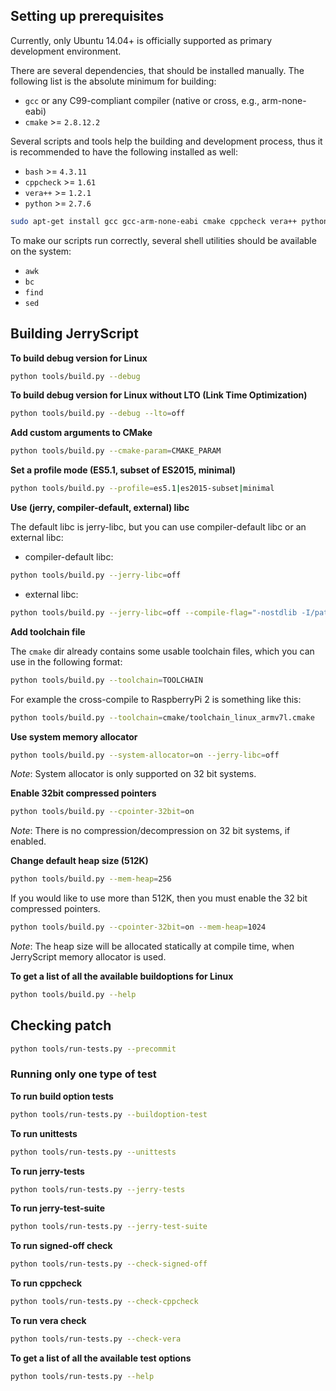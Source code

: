 ## Setting up prerequisites

Currently, only Ubuntu 14.04+ is officially supported as primary development environment.

There are several dependencies, that should be installed manually. The following list is the absolute minimum for building:

- `gcc` or any C99-compliant compiler (native or cross, e.g., arm-none-eabi)
- `cmake` >= `2.8.12.2`

Several scripts and tools help the building and development process, thus it is recommended to have the following installed as well:

- `bash` >= `4.3.11`
- `cppcheck` >= `1.61`
- `vera++` >= `1.2.1`
- `python` >= `2.7.6`

```bash
sudo apt-get install gcc gcc-arm-none-eabi cmake cppcheck vera++ python
```

To make our scripts run correctly, several shell utilities should be available on the system:

- `awk`
- `bc`
- `find`
- `sed`

## Building JerryScript

**To build debug version for Linux**

```bash
python tools/build.py --debug
```

**To build debug version for Linux without LTO (Link Time Optimization)**

```bash
python tools/build.py --debug --lto=off
```

**Add custom arguments to CMake**

```bash
python tools/build.py --cmake-param=CMAKE_PARAM
```

**Set a profile mode (ES5.1, subset of ES2015, minimal)**

```bash
python tools/build.py --profile=es5.1|es2015-subset|minimal
```

**Use (jerry, compiler-default, external) libc**

The default libc is jerry-libc, but you can use compiler-default libc or an external libc:

- compiler-default libc:

```bash
python tools/build.py --jerry-libc=off
```

- external libc:

```bash
python tools/build.py --jerry-libc=off --compile-flag="-nostdlib -I/path/to/ext-libc/include" --link-lib="ext-c"
```

**Add toolchain file**

The ```cmake``` dir already contains some usable toolchain files, which you can use in the following format:

```bash
python tools/build.py --toolchain=TOOLCHAIN
```

For example the cross-compile to RaspberryPi 2 is something like this:

```bash
python tools/build.py --toolchain=cmake/toolchain_linux_armv7l.cmake
```

**Use system memory allocator**

```bash
python tools/build.py --system-allocator=on --jerry-libc=off
```

*Note*: System allocator is only supported on 32 bit systems.

**Enable 32bit compressed pointers**

```bash
python tools/build.py --cpointer-32bit=on
```

*Note*: There is no compression/decompression on 32 bit systems, if enabled.

**Change default heap size (512K)**

```bash
python tools/build.py --mem-heap=256
```

If you would like to use more than 512K, then you must enable the 32 bit compressed pointers.

```bash
python tools/build.py --cpointer-32bit=on --mem-heap=1024
```

*Note*: The heap size will be allocated statically at compile time, when JerryScript memory
allocator is used.

**To get a list of all the available buildoptions for Linux**

```bash
python tools/build.py --help
```

## Checking patch

```bash
python tools/run-tests.py --precommit
```

### Running only one type of test

**To run build option tests**

```bash
python tools/run-tests.py --buildoption-test
```

**To run unittests**

```bash
python tools/run-tests.py --unittests
```

**To run jerry-tests**

```bash
python tools/run-tests.py --jerry-tests
```

**To run jerry-test-suite**

```bash
python tools/run-tests.py --jerry-test-suite
```

**To run signed-off check**

```bash
python tools/run-tests.py --check-signed-off
```

**To run cppcheck**

```bash
python tools/run-tests.py --check-cppcheck
```

**To run vera check**

```bash
python tools/run-tests.py --check-vera
```

**To get a list of all the available test options**

```bash
python tools/run-tests.py --help
```

